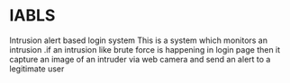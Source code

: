 # IABLS
Intrusion alert based login system
This is a system which monitors an intrusion .if an intrusion like brute force is happening in login page then it capture an image of an intruder via web camera and send an alert to a legitimate user 
